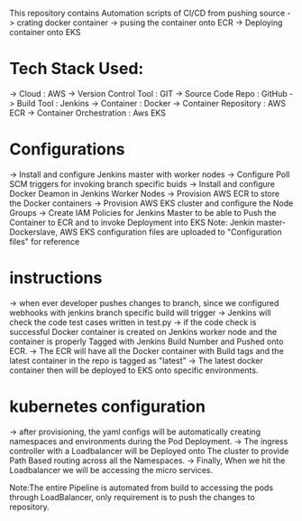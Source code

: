 This repository contains Automation scripts of CI/CD from pushing source -> crating docker container -> pusing the container onto ECR -> Deploying container onto EKS

# Tech Stack Used:
-> Cloud                     : AWS
-> Version Control Tool      : GIT
-> Source Code Repo          : GitHub
-> Build Tool                : Jenkins
-> Container                 : Docker
-> Container Repository      : AWS ECR
-> Container Orchestration   : Aws EKS

# Configurations
-> Install and configure Jenkins master with worker nodes
-> Configure Poll SCM triggers for invoking branch specific buids
-> Install and configure Docker Deamon in Jenkins Worker Nodes
-> Provision AWS ECR to store the Docker containers
-> Provision AWS EKS cluster and configure the Node Groups
-> Create IAM Policies for Jenkins Master to be able to Push the Container to ECR and to invoke Deployment into EKS
Note: Jenkin master-Dockerslave, AWS EKS configuration files are uploaded to "Configuration files" for reference
# instructions
-> when ever developer pushes changes to branch, since we configured webhooks with jenkins branch specific build will trigger
-> Jenkins will check the code test cases written in test.py
-> if the code check is successful Docker container is created on Jenkins worker node and the container is properly Tagged with Jenkins Build Number and Pushed onto ECR.
-> The ECR will have all the Docker container with Build tags and the latest container in the repo is tagged as "latest"
-> The latest docker container then will be deployed to EKS onto specific environments.

# kubernetes configuration
-> after provisioning, the yaml configs will be automatically creating namespaces and environments during the Pod Deployment.
-> The ingress controller with a Loadbalancer will be Deployed onto The cluster to provide Path Based routing across all the Namespaces.
-> Finally, When we hit the Loadbalancer we will be accessing the micro services.

Note:The entire Pipeline is automated from build to accessing the pods through LoadBalancer, only requirement is to push the changes to repository.





